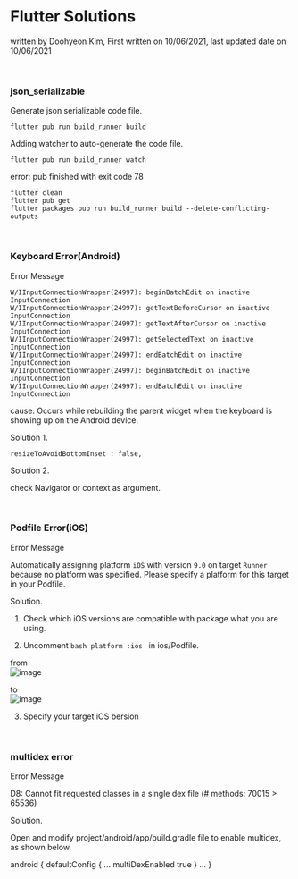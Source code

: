 # Flutter Solutions

written by Doohyeon Kim, First written on 10/06/2021, last updated date on 10/06/2021

<br>

### json_serializable
Generate json serializable code file.
```
flutter pub run build_runner build
```

Adding watcher to auto-generate the code file.
```
flutter pub run build_runner watch
```

error: pub finished with exit code 78
```
flutter clean
flutter pub get
flutter packages pub run build_runner build --delete-conflicting-outputs
```

<br>

### Keyboard Error(Android)
Error Message

```
W/IInputConnectionWrapper(24997): beginBatchEdit on inactive InputConnection
W/IInputConnectionWrapper(24997): getTextBeforeCursor on inactive InputConnection
W/IInputConnectionWrapper(24997): getTextAfterCursor on inactive InputConnection
W/IInputConnectionWrapper(24997): getSelectedText on inactive InputConnection
W/IInputConnectionWrapper(24997): endBatchEdit on inactive InputConnection
W/IInputConnectionWrapper(24997): beginBatchEdit on inactive InputConnection
W/IInputConnectionWrapper(24997): endBatchEdit on inactive InputConnection
```
cause: Occurs while rebuilding the parent widget when the keyboard is showing up on the Android device.

Solution 1.
```
resizeToAvoidBottomInset : false, 
```

Solution 2.

check Navigator or context as argument.

<br>

### Podfile Error(iOS)

Error Message

Automatically assigning platform `iOS` with version `9.0` on target `Runner` because no platform was specified. Please specify a platform for this target in your Podfile.

Solution.

1. Check which iOS versions are compatible with package what you are using.

2. Uncomment ```bash platform :ios ``` in ios/Podfile.

from <br>
![image](https://user-images.githubusercontent.com/92246475/161494530-79c6c2d8-c83c-4a87-8a17-1a3d07310235.png)

to <br>
![image](https://user-images.githubusercontent.com/92246475/161494551-458e1216-d3da-4531-aa50-ce85ca072739.png)


3. Specify your target iOS bersion

<br>

### multidex error


Error Message

D8: Cannot fit requested classes in a single dex file (# methods: 70015 > 65536)
 
Solution.
 
Open and modify project/android/app/build.gradle file to enable multidex, as shown below.
 
android {
    defaultConfig {
        ...
        multiDexEnabled true
    }
    ...
}
